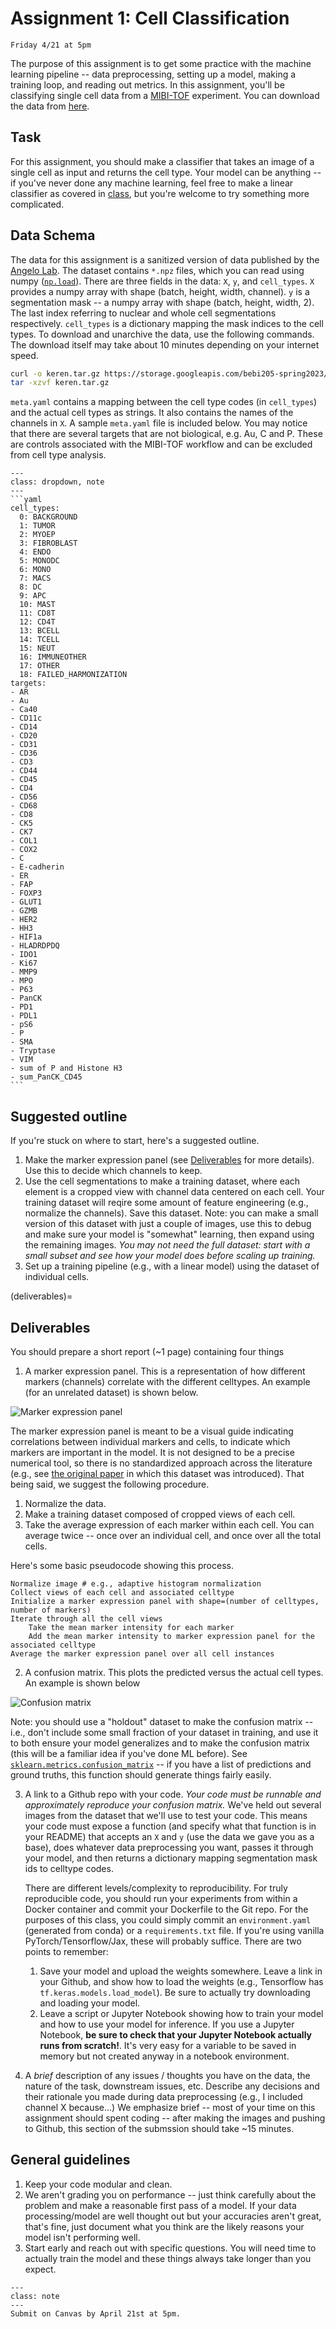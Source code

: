 # Assignment 1: Cell Classification

```{admonition} Due Date
Friday 4/21 at 5pm
```

The purpose of this assignment is to get some practice with the machine learning pipeline -- data preprocessing, setting up a model, making a training loop, and reading out metrics. In this assignment, you'll be classifying single cell data from a [MIBI-TOF](https://www.science.org/doi/10.1126/sciadv.aax5851) experiment. You can download the data from [here](https://storage.googleapis.com/bebi205-spring2023/keren.tar.gz).

## Task

For this assignment, you should make a classifier that takes an image of a single cell as input and returns the cell type. Your model can be anything -- if you've never done any machine learning, feel free to make a linear classifier as covered in [class](notebooks/linear-classifier), but you're welcome to try something more complicated.

## Data Schema

The data for this assignment is a sanitized version of data published by the [Angelo Lab](https://www.angelolab.com/mibi-data). The dataset contains `*.npz` files, which you can read using numpy ([`np.load`](https://numpy.org/doc/stable/reference/generated/numpy.load.html)). There are three fields in the data: `X`, `y`, and `cell_types`. `X` provides a numpy array with shape (batch, height, width, channel). `y` is a segmentation mask -- a numpy array with shape (batch, height, width, 2). The last index referring to nuclear and whole cell segmentations respectively. `cell_types` is a dictionary mapping the mask indices to the cell types. To download and unarchive the data, use the following commands. The download itself may take about 10 minutes depending on your internet speed.

```bash
curl -o keren.tar.gz https://storage.googleapis.com/bebi205-spring2023/keren.tar.gz
tar -xzvf keren.tar.gz
```

`meta.yaml` contains a mapping between the cell type codes (in `cell_types`) and the actual cell types as strings. It also contains the names of the channels in `X`. A sample `meta.yaml` file is included below. You may notice that there are several targets that are not biological, e.g. Au, C and P. These are controls associated with the MIBI-TOF workflow and can be excluded from cell type analysis.

````{admonition} meta.yaml
---
class: dropdown, note
---
```yaml
cell_types:
  0: BACKGROUND
  1: TUMOR
  2: MYOEP
  3: FIBROBLAST
  4: ENDO
  5: MONODC
  6: MONO
  7: MACS
  8: DC
  9: APC
  10: MAST
  11: CD8T
  12: CD4T
  13: BCELL
  14: TCELL
  15: NEUT
  16: IMMUNEOTHER
  17: OTHER
  18: FAILED_HARMONIZATION
targets:
- AR
- Au
- Ca40
- CD11c
- CD14
- CD20
- CD31
- CD36
- CD3
- CD44
- CD45
- CD4
- CD56
- CD68
- CD8
- CK5
- CK7
- COL1
- COX2
- C
- E-cadherin
- ER
- FAP
- FOXP3
- GLUT1
- GZMB
- HER2
- HH3
- HIF1a
- HLADRDPDQ
- IDO1
- Ki67
- MMP9
- MPO
- P63
- PanCK
- PD1
- PDL1
- pS6
- P
- SMA
- Tryptase
- VIM
- sum of P and Histone H3
- sum_PanCK_CD45
```
````

## Suggested outline

If you're stuck on where to start, here's a suggested outline.

1. Make the marker expression panel (see [Deliverables](deliverables) for more details). Use this to decide which channels to keep.
1. Use the cell segmentations to make a training dataset, where each element is a cropped view with channel data centered on each cell. Your training dataset will reqire some amount of feature engineering (e.g., normalize the channels). Save this dataset. Note: you can make a small version of this dataset with just a couple of images, use this to debug and make sure your model is "somewhat" learning, then expand using the remaining images. _You may not need the full dataset: start with a small subset and see how your model does before scaling up training._
1. Set up a training pipeline (e.g., with a linear model) using the dataset of individual cells.

(deliverables)=

## Deliverables

You should prepare a short report (~1 page) containing four things

1. A marker expression panel. This is a representation of how different markers (channels) correlate with the different celltypes. An example (for an unrelated dataset) is shown below.

![](../images/marker_expression.jpg "Marker expression panel")

The marker expression panel is meant to be a visual guide indicating correlations between individual markers and cells, to indicate which markers are important in the model. It is not designed to be a precise numerical tool, so there is no standardized approach across the literature (e.g., see [the original paper](<https://www.cell.com/cell/fulltext/S0092-8674(18)31100-0>) in which this dataset was introduced). That being said, we suggest the following procedure. 

1. Normalize the data.
1. Make a training dataset composed of cropped views of each cell. 
1. Take the average expression of each marker within each cell. You can average twice -- once over an individual cell, and once over all the total cells.

Here's some basic pseudocode showing this process.

```
Normalize image # e.g., adaptive histogram normalization
Collect views of each cell and associated celltype
Initialize a marker expression panel with shape=(number of celltypes, number of markers)
Iterate through all the cell views
    Take the mean marker intensity for each marker
    Add the mean marker intensity to marker expression panel for the associated celltype
Average the marker expression panel over all cell instances
```

2. A confusion matrix. This plots the predicted versus the actual cell types. An example is shown below

![](../images/confusion_matrix.jpg "Confusion matrix")

Note: you should use a "holdout" dataset to make the confusion matrix -- i.e., don't include some small fraction of your dataset in training, and use it to both ensure your model generalizes and to make the confusion matrix (this will be a familiar idea if you've done ML before). See [`sklearn.metrics.confusion_matrix`](https://scikit-learn.org/stable/modules/generated/sklearn.metrics.confusion_matrix.html) -- if you have a list of predictions and ground truths, this function should generate things fairly easily. 

3. A link to a Github repo with your code. *Your code must be runnable and approximately reproduce your confusion matrix.* We've held out several images from the dataset that we'll use to test your code. This means your code must expose a function (and specify what that function is in your README) that accepts an `X` and `y` (use the data we gave you as a base), does whatever data preprocessing you want, passes it through your model, and then returns a dictionary mapping segmentation mask ids to celltype codes.

    There are different levels/complexity to reproducibility. For truly reproducible code, you should run your experiments from within a Docker container and commit your Dockerfile to the Git repo. For the purposes of this class, you could simply commit an `environment.yaml` (generated from conda) or a `requirements.txt` file. If you're using vanilla PyTorch/Tensorflow/Jax, these will probably suffice. There are two points to remember:
    1. Save your model and upload the weights somewhere. Leave a link in your Github, and show how to load the weights (e.g., Tensorflow has `tf.keras.models.load_model`). Be sure to actually try downloading and loading your model. 
    1. Leave a script or Jupyter Notebook showing how to train your model and how to use your model for inference. If you use a Jupyter Notebook, **be sure to check that your Jupyter Notebook actually runs from scratch!**. It's very easy for a variable to be saved in memory but not created anyway in a notebook environment. 

4. A *brief* description of any issues / thoughts you have on the data, the nature of the task, downstream issues, etc. Describe any decisions and their rationale you made during data preprocessing (e.g., I included channel X because...) We emphasize brief -- most of your time on this assignment should spent coding -- after making the images and pushing to Github, this section of the submssion should take ~15 minutes.

## General guidelines

1. Keep your code modular and clean.
1. We aren't grading you on performance -- just think carefully about the problem and make a reasonable first pass of a model. If your data processing/model are well thought out but your accuracies aren't great, that's fine, just document what you think are the likely reasons your model isn't performing well.
1. Start early and reach out with specific questions. You will need time to actually train the model and these things always take longer than you expect.

```{admonition} Submission
---
class: note
---
Submit on Canvas by April 21st at 5pm.
```
